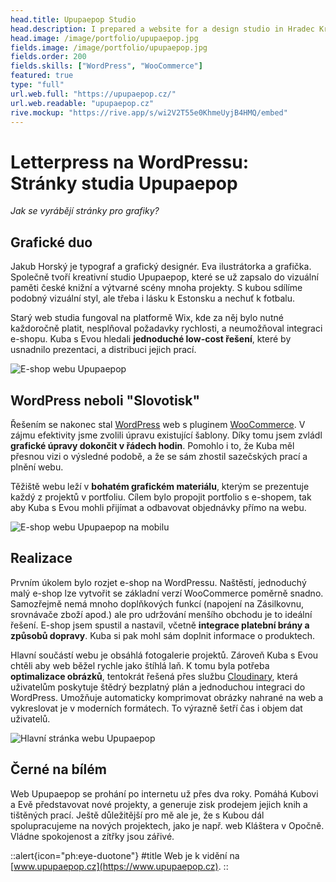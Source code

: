 ```yaml
---
head.title: Upupaepop Studio
head.description: I prepared a website for a design studio in Hradec Králové, which now works great as an online shop.
head.image: /image/portfolio/upupaepop.jpg
fields.image: /image/portfolio/upupaepop.jpg
fields.order: 200
fields.skills: ["WordPress", "WooCommerce"]
featured: true
type: "full"
url.web.full: "https://upupaepop.cz/"
url.web.readable: "upupaepop.cz"
rive.mockup: "https://rive.app/s/wi2V2T55e0KhmeUyjB4HMQ/embed"
---
```


# **Letterpress na WordPressu:** <br>Stránky studia Upupaepop

_Jak se vyrábějí stránky pro grafiky?_

## Grafické duo

Jakub Horský je typograf a grafický designér. Eva ilustrátorka a grafička. Společně tvoří kreativní studio Upupaepop, které se už zapsalo do vizuální paměti české knižní a výtvarné scény mnoha projekty. S kubou sdílíme podobný vizuální styl, ale třeba i lásku k Estonsku a nechuť k fotbalu.

Starý web studia fungoval na platformě Wix, kde za něj bylo nutné každoročně platit, nesplňoval požadavky rychlosti, a neumožňoval integraci e-shopu. Kuba s Evou hledali **jednoduché low-cost řešení**, které by usnadnilo prezentaci, a distribuci jejich prací.

![E-shop webu Upupaepop](/image/portfolio/upupaepop/upupaepop-eshop.webp)

## WordPress neboli "Slovotisk"

Řešením se nakonec stal [WordPress](https://wordpress.com/) web s pluginem [WooCommerce](https://woocommerce.com/). V zájmu efektivity jsme zvolili úpravu existující šablony. Díky tomu jsem zvládl **grafické úpravy dokončit v řádech hodin**. Pomohlo i to, že Kuba měl přesnou vizi o výsledné podobě, a že se sám zhostil sazečských prací a plnění webu.

Těžiště webu leží v **bohatém grafickém materiálu**, kterým se prezentuje každý z projektů v portfoliu. Cílem bylo propojit portfolio s e-shopem, tak aby Kuba s Evou mohli přijímat a odbavovat objednávky přímo na webu.

![E-shop webu Upupaepop na mobilu](/image/portfolio/upupaepop/upupaepop-eshop-mobile.webp)

## Realizace

Prvním úkolem bylo rozjet e-shop na WordPressu. Naštěstí, jednoduchý malý e-shop lze vytvořit se základní verzí WooCommerce poměrně snadno. Samozřejmě nemá mnoho doplňkových funkcí (napojení na Zásilkovnu, srovnávače zboží apod.) ale pro udržování menšího obchodu je to ideální řešení. E-shop jsem spustil a nastavil, včetně **integrace platební brány a způsobů dopravy**. Kuba si pak mohl sám doplnit informace o produktech.

Hlavní součástí webu je obsáhlá fotogalerie projektů. Zároveň Kuba s Evou chtěli aby web běžel rychle jako štíhlá laň. K tomu byla potřeba **optimalizace obrázků**, tentokrát řešená přes službu [Cloudinary](https://cloudinary.com/), která uživatelům poskytuje štědrý bezplatný plán a jednoduchou integraci do WordPress. Umožňuje automaticky komprimovat obrázky nahrané na web a vykreslovat je v moderních formátech. To výrazně šetří čas i objem dat uživatelů.

![Hlavní stránka webu Upupaepop](/image/portfolio/upupaepop/upupaepop-homepage.webp)

## Černé na bílém

Web Upupaepop se prohání po internetu už přes dva roky. Pomáhá Kubovi a Evě představovat nové projekty, a generuje zisk prodejem jejich knih a tištěných prací. Ještě důležitější pro mě ale je, že s Kubou dál spolupracujeme na nových projektech, jako je např. web Kláštera v Opočně. Vládne spokojenost a zítřky jsou zářivé.

::alert{icon="ph:eye-duotone"}
#title
Web je k vidění na [www.upupaepop.cz](https://www.upupaepop.cz).
::
